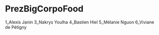 # PrezBigCorpoFood
1_Alexis Janin
3_Nakrys Youlha
4_Bastien Hiel
5_Mélanie Nguon
6_Viviane de Pétigny

